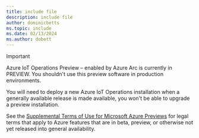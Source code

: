 ```yaml
---
title: include file
description: include file
author: dominicbetts
ms.topic: include
ms.date: 02/13/2024
ms.author: dobett
---
```


> [!IMPORTANT]
> Azure IoT Operations Preview – enabled by Azure Arc is currently in PREVIEW.
> You shouldn't use this preview software in production environments.
>
> You will need to deploy a new Azure IoT Operations installation when a generally available release is made available, you won't be able to upgrade a preview installation.
>
> See the [Supplemental Terms of Use for Microsoft Azure Previews](https://azure.microsoft.com/support/legal/preview-supplemental-terms/) for legal terms that apply to Azure features that are in beta, preview, or otherwise not yet released into general availability.
